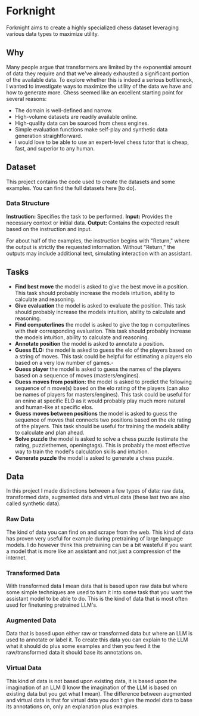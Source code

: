 # Forknight
Forknight aims to create a highly specialized chess dataset leveraging various data types to maximize utility.

## Why
Many people argue that transformers are limited by the exponential amount of data they require and that we've already exhausted a significant portion of the available data. To explore whether this is indeed a serious bottleneck, I wanted to investigate ways to maximize the utility of the data we have and how to generate more. Chess seemed like an excellent starting point for several reasons:
 - The domain is well-defined and narrow.
 - High-volume datasets are readily available online.
 - High-quality data can be sourced from chess engines.
 - Simple evaluation functions make self-play and synthetic data generation straightforward.
 - I would love to be able to use an expert-level chess tutor that is cheap, fast, and superior to any human.


## Dataset
This project contains the code used to create the datasets and some examples.
You can find the full datasets here [to do].

### Data Structure
**Instruction:** Specifies the task to be performed.
**Input:** Provides the necessary context or initial data.
**Output:** Contains the expected result based on the instruction and input.

For about half of the examples, the instruction begins with "Return," where the output is strictly the requested information. Without "Return," the outputs may include additional text, simulating interaction with an assistant.


## Tasks

 - **Find best move** the model is asked to give the best move in a position. This task should probably increase the models intuition, ability to calculate and reasoning.
 - **Give evaluation** the model is asked to evaluate the position. This task should probably increase the models intuition, ability to calculate and reasoning.
 - **Find computerlines** the model is asked to give the top n computerlines with their corresponding evaluation. This task should probably increase the models intuition, ability to calculate and reasoning.
 - **Annotate position** the model is asked to annotate a position.
 - **Guess ELO:** the model is asked to guess the elo of the players based on a string of moves. This task could be helpful for estimating a players elo based on a very low number of games.-
 - **Guess player** the model is asked to guess the names of the players based on a sequence of moves (masters/engines).
 - **Guess moves from position:** the model is asked to predict the following sequence of n move(s) based on the elo rating of the players (can also be names of players for masters/engines). This task could be useful for an enine at specific ELO as it would probably play much more natural and human-like at specific elos.
 - **Guess moves between positions** the model is asked to guess the sequence of moves that connects two positions based on the elo rating of the players. This task should be useful for training the models ability to calculate and plan ahead.
 - **Solve puzzle** the model is asked to solve a chess puzzle (estimate the rating, puzzlethemes, openingtags). This is probably the most effective way to train the model's calculation skills and intuition.
 - **Generate puzzle** the model is asked to generate a chess puzzle.

## Data
In this project I made distinctions between a few types of data: raw data, transformed data, augmented data and virtual data (these last two are also called synthetic data).

### Raw Data
The kind of data you can find on and scrape from the web. This kind of data has proven very useful for example during pretraining of large language models. 
I do however think this pretraining can be a bit wasteful if you want a model that is more like an assistant and not just a compression of the internet.

### Transformed Data
With transformed data I mean data that is based upon raw data but where some simple techniques are used to turn it into some task that you want the assistant model to be able to do.
This is the kind of data that is most often used for finetuning pretrained LLM's.

### Augmented Data
Data that is based upon either raw or transformed data but where an LLM is used to annotate or label it. To create this data you can explain to the LLM what it should do plus some examples and then you feed it the raw/transformed data it should base its annotations on. 

### Virtual Data
This kind of data is not based upon existing data, it is based upon the imagination of an LLM (I know the imagination of the LLM is based on existing data but you get what I mean). The difference between augmented and virtual data is that for virtual data you don't give the model data to base its annotations on, only an explanation plus examples.




